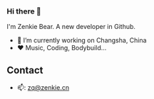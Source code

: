 ### Hi there 👋
I'm Zenkie Bear. A new developer in Github.
- 🔭 I’m currently working on Changsha, China
- ❤ Music, Coding, Bodybuild...

## Contact
- 📫: zq@zenkie.cn
